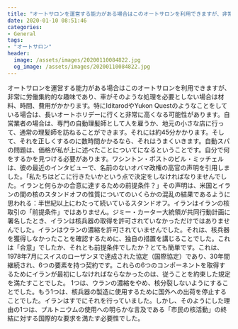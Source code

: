 ```yaml
---
title: "オートサロンを運営する能力がある場合はこのオートサロンを利用できますが、非常に労働集約的な趣味であり、車がそのような処理を必要としない場合は材料、時間、費用がかかります。"
date: 2020-01-10 08:51:46
categories:
- General
tags:
- "オートサロン"
header:
  image: /assets/images/20200110084822.jpg
  og_image: /assets/images/20200110084822.jpg
---
```


オートサロンを運営する能力がある場合はこのオートサロンを利用できますが、非常に労働集約的な趣味であり、車がそのような処理を必要としない場合は材料、時間、費用がかかります。特にIditarodやYukon Questのようなことをしている場合は、長いオートホリデーに行くと非常に高くなる可能性があります。自営業者の場合は、専門の自動理髪師として人を雇うか、地元の小さな店に行って、通常の理髪師を訪ねることができます。それには約45分かかります。そして、それを正しくするのに数時間かかるなら、それはうまくいきます。自動スパの問題は、価格が私が上に述べたことについてになるということです。自分で何をするかを見つける必要があります。ワシントン・ポストのビル・ミッチェルは、彼の最近のインタビューで、名前のないオバマ政権の高官の声明を引用しました。「私たちはどこに行きたいかという点で決定をしなければなりませんでした。イランと何らかの合意に達するための前提条件？」その声明は、米国とイランの間の核のスタンドオフの性質についてのいくらかの混乱の結果であるように思われる：半世紀以上にわたって続いているスタンドオフ。イランはイランの核取引の「前提条件」ではありません。ジミー・カーター大統領が共同行動計画に署名したとき、イランは核兵器の取得を許可されていなかっただけではありませんでした。イランはウランの濃縮を許可されていませんでした。それは、核兵器を獲得しなかったことを確認するために、独自の措置を講じることでした。これは「合意」でしたか、それとも前提条件でしたか？とても簡単です。これは、1978年7月にスイスのローザンヌで達成された協定（国際協定）であり、30年間継続され、6つの要素を持つ契約です。これらの6つのコンポーネントを取得するためにイランが最初にしなければならなかったのは、従うことを約束した規定を満たすことでした。 1つは、ウランの濃縮をやめ、核分裂しないようにすることでした。もう1つは、核兵器の製造に使用するために国外への出荷を停止することでした。イランはすでにそれを行っていました。しかし、そのようにした理由の1つは、プルトニウムの使用への明らかな言及である「市民の核活動」の終結に対する国際的な要求を満たす必要性でした。
